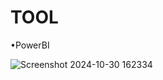 # **TOOL**
•PowerBI


![Screenshot 2024-10-30 162334](https://github.com/user-attachments/assets/287bd39d-159d-4bff-add4-f7f4da47a500)
